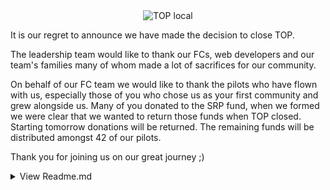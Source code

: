 <center>
 <img src="https://42outunis.com/logo.png" alt="TOP local" /> 
</center>

It is our regret to announce we have made the decision to close TOP.

The leadership team would like to thank our FCs, web developers and our team's families many of whom made a lot of sacrifices for our community.

On behalf of our FC team we would like to thank the pilots who have flown with us, especially those of you who chose us as your first community and grew alongside us.
Many of you donated to the SRP fund, when we formed we were clear that we wanted to return those funds when TOP closed. Starting tomorrow donations will be returned.
The remaining funds will be distributed amongst 42 of our pilots.

Thank you for joining us on our great journey ;)



<details>
  <summary>View Readme.md</summary>

# TOP Waitlist Fork

A temporary waitlist for The Outuni Project.

### Contributing
Report bugs by opening a GitHub issue, send an Eve Mail to Nyx Viliana. Security issues should be reported to an Nyx Viliana. 

#### A One-Time Change
If you only want to make a one-time contribution, have a chat with the FC team. We will discuss your idea, any potential issues and may make some requests. After our chat, fork the repository and get to work.

#### Regular Contributions
If you want to make regular contributions, please reach out to Nyx Viliana.

#### Creating a Pull Request
Once you think you are ready, please check:
* the backend and front end still compile
* your code works as expected
* other features your changes might affect still work correctly

_If you aren't sure about the expected behaviour, talk to an FC._

---

Then you can create a pull request against upstream/main. Remember to include:
* A title that describes your change - example "Updated announcement system"
* A description that describes the rational for change, any additional context (if applicable), and any steps that other developers need to take - example "Run migration 006"


We will review your pull request and let you know what happens. 

👍🎉 Thanks for taking the time to contribute! 🎉👍

### Development Setup
We recommend you use WSL for development as it simplifies working with the `backend` code. This readme is written using Ubuntu but it should cover the basics for most Linux distros, if you haven't got WSL setup see [Installing WSL | Microsoft Docs](https://docs.microsoft.com/en-us/windows/wsl/install).

[Visual Studio Code](https://code.visualstudio.com/) users can use the plugin [Remote - WSL](https://marketplace.visualstudio.com/items?itemName=ms-vscode-remote.remote-wsl) to edit  code inside of WSL from their native windows VS Code install.


##### 1. Required Software: 
Check that mysql-server, nodejs, npm, sqlite3, and cargo are installed on your system: 
```
sudo apt install mysql-server nodejs npm sqlite3 cargo
```

##### 2. Register an ESI Application
Register an Eve Swagger API application at [https://developers.eveonline.com](https://developers.eveonline.com) with an eligible player account.

| Setting      | Value |
| ---: | :---  |
| Callback URL | `http://localhost:3000/auth/cb` |
| Scopes       | `publicData esi-skills.read_skills.v1 esi-clones.read_implants.v1 esi-fleets.read_fleet.v1 esi-fleets.write_fleet.v1 esi-ui.open_window.v1 esi-search.search_structures.v1` |

 _* Valid account: You will need to agree to the [Developer License Agreement](https://developers.eveonline.com/license-agreement). Your account must have a valid credit card that has been used to pay for at least one month of Omega._

 _*\* Never share your secret key, commit it to a repo, or make it public!_

##### 3. Setup Waitlist Services
The Waitlist has three services (see below). Before starting the front end, both the back end and SSE server should be running. 
| Service Name | Language |  Purpose | 
| ------------ | -------- | ------- |
| [`backend/`](./tree/main/backend) | Rust | Handles business logic, ESI and database calls, and provides an API for the front end. |
| [`frontend/`](./tree/main/frontend) | JavaScript (React) | Provides a UI that consumes the API provided by the backend. |
| [`the-ditanian-fleet/sse-server`](/the-ditanian-fleet/sse-server) | Rust | A service that broadcasts server driven events to UI clients |


###### Setup and run the SSE Server
1. Clone the repo [`the-ditanian-fleet/sse-server`](/the-ditanian-fleet/sse-server)
2. Build a Docker image
3. Generate a secret key using `openssl rand -hex 32` and copy it somewhere safe. This key is needed to start the SSE server and the backend process
4. Start the docker image. **You must** pass the secret key from step three as an environment variable called `SSE_SECRET`

<details>
   <summary>CLI Prompts</summary>
   
   ```
   git clone https://github.com/the-ditanian-fleet/sse-server
   docker build . -t tdf/sse
   openssl rand -hex 32
   docker run --env SSE_SECRET=<secret> tdf/sse
   ```
</details>

###### Setup and run the Backend
1. Navigate to the `backend/` directory
2. Create a config.toml file and populate the environment variables:
   * Use `openssl rand -hex 32` to generate a new app `token_secret`
   * ESI `client_id` and `client_secret` values come from step 2
   * SSE `secret` should be the same as the `SSE_SECRET` used when launching the SSE server
3. Run the `shrink-sde.sh` script
4. Login to mysql, and create a database called `waitlist`
5. Copy the SQL queries from `sql/mysql.sql` into the mysql terminal and execute them
6. Set environment variables using export: `DATABASE_ENGINE=mysql` and `DATABASE_URL=mysql://usrname:passwd@localhost/waitlist?ssl-mode=disabled` 
7. Compile the code using `cargo build --release --no-default-features --features=mysql`
8. Run the server
9. Run the frontend (see section below)
10. Click on login and complete the SSO workflow with at least one character
11. Insert a record in the `admin` table to give yourself `council` permissions
12. Navigate to the Fleet page and "ESI re-auth as FC"

<details>
   <summary>CLI Prompts</summary>
   
   ```
   # Setup app (steps 1-3)
   cd backend/
   cp config.example.toml config.toml & nano config.toml
   sh shrink-sde.sh

   # Setup Database (step 4-5)
   mysql -u root -p
   CREATE DATABASE IF NOT EXISTS waitlist;
   use waitlist;
   
   # Now copy and paste and run the mysql.sql script

   
   # Start backend (step 6-8)
   export DATABASE_ENGINE=mysql
   export DATABASE_URL=mysql://usrname:passwd@localhost/waitlist?ssl-mode=disabled
   cargo build --release --no-default-features --features=mysql
   cargo run

   # Now build and run frontend in a separate shell (step 9, also see section below)

   # Final things (step 10-12)
   mysql -u root -p
   use waitlist;
   INSERT INTO admin (character_id, role, granted_at, granted_by_id)
   SELECT
       id AS character_id,
       'Leadership' AS role,
       UNIX_TIMESTAMP() AS granted_at,
       id AS granted_by_id
   FROM `character` WHERE name = 'YOUR CHARACTER NAME';
   ## Quit the shell using 'exit;'
   ```
</details>


###### Setup and run front end
1. Navigate to the `frontend/` directory
2. Install NPM dependencies
2. Build the React Code
3. Start the server

<details>
   <summary>CLI Prompts</summary>
   
   ```
   cd frontend/
   npm install
   npm run build
   npm run start
   ```
</details>
</details>
